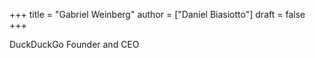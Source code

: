 +++
title = "Gabriel Weinberg"
author = ["Daniel Biasiotto"]
draft = false
+++

DuckDuckGo Founder and CEO
